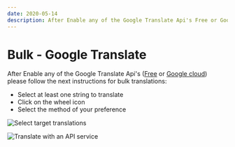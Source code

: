 ```yaml
---
date: 2020-05-14
description: After Enable any of the Google Translate Api's Free or Google cloud please follow the next instructions for bulk translations
---
```


# Bulk - Google Translate

After Enable any of the Google Translate Api's ([Free](https://enupal.com/craft-plugins/translate/docs/settings/google-translate-free#entry:2962:url) or [Google cloud](https://enupal.com/craft-plugins/translate/docs/settings/google-translate#entry:2973:url)) please follow the next instructions for bulk translations:

*   Select at least one string to translate
*   Click on the wheel icon
*   Select the method of your preference

![Select target translations](https://enupal.com/assets/docs/9-enupal-translate.png)

![Translate with an API service](https://enupal.com/assets/docs/8-enupal-translate.png)
